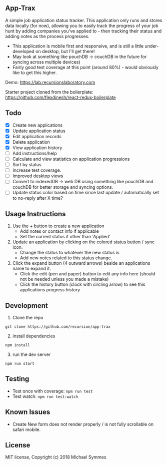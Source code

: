 ## App-Trax

A simple job application status tracker. This application only runs and stores data locally (for now), allowing you to easily track the progress of your job hunt by adding companies you've applied to - then tracking their status and adding notes as the process progresses. 

- This application is mobile first and responsive, and is still a little under-developed on desktop, but I'll get there!
- May look at something like pouchDB -> couchDB in the future for syncing across multiple devices)
- Fairly good test coverage at this point (around 80%) - would obviously like to get this higher.

Demo: https://lab.recursionslaboratory.com

Starter project cloned from the boilerplate: https://github.com/flexdinesh/react-redux-boilerplate 

## Todo

- [x] Create new applications
- [x] Update application status
- [x] Edit application records
- [x] Delete application
- [x] View application history
- [ ] Add instructions/help
- [ ] Calculate and view statistics on application progressions
- [ ] Sort by status
- [ ] Increase test coverage.
- [ ] Improved desktop views
- [ ] Convert to indexedDB -> web DB using something like pouchDB and couchDB for better storage and syncing options.
- [ ] Update status color based on time since last update / automatically set to no-reply after X time?

## Usage Instructions

1. Use the + button to create a new application
    - Add notes or contact info if applicable
    - Set the current status if other than 'Applied'
2. Update an application by clicking on the colored status button / sync icon.
    - Change the status to whatever the new status is
    - Add new notes related to this status change.
3. Click the expand button (4 outward arrows) beside an applications name to expand it.
    - Click the edit (pen and paper) button to edit any info here (should not be needed unless you made a mistake)
    - Click the history button (clock with circling arrow) to see this applications progress history

## Development
1. Clone the repo
```
git clone https://github.com/recursion/app-trax
```
2. install dependencies
```
npm install
```
3. run the dev server
```
npm run start
```

## Testing 
- Test once with coverage: `npm run test`
- Test watch: `npm run test:watch`

## Known Issues

- Create New form does not render properly / is not fully scrollable on safari mobile.


## License

MIT license, Copyright (c) 2018 Michael Symmes
